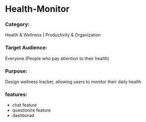 # Health-Monitor

### Category: 
Health & Wellness | Productivity & Organization
### Target Audience: 
Everyone (People who pay attention to their health)
### Purpose: 
Design wellness tracker, allowing users to monitor their daily health

### features: 
- chat feature
- questionire feature
- dashborad
